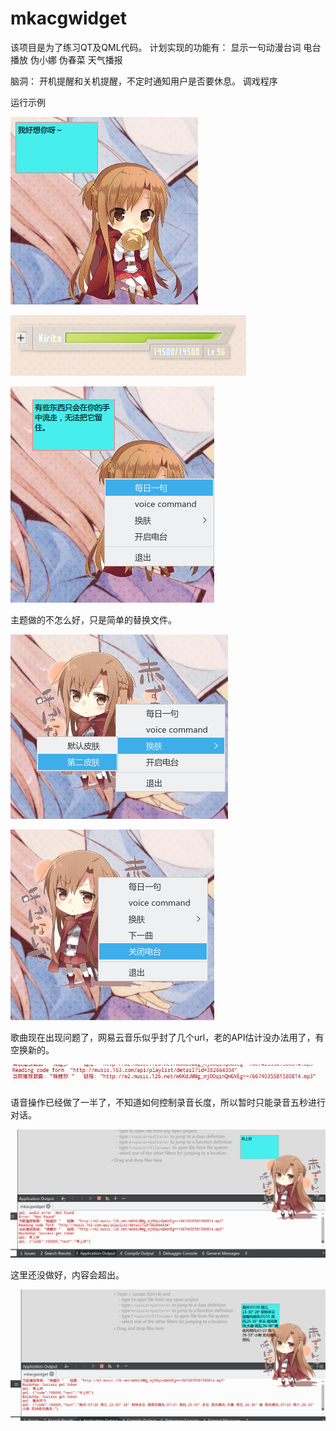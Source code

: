 # mkacgwidget
该项目是为了练习QT及QML代码。
计划实现的功能有：
    显示一句动漫台词
    电台播放
    伪小娜
    伪春菜
    天气播报

脑洞：
    开机提醒和关机提醒，不定时通知用户是否要休息。
    调戏程序

运行示例

![ys](Github_pic/1.png)

![ys](Github_pic/2.png)

![ys](Github_pic/3.png)

主题做的不怎么好，只是简单的替换文件。

![ys](Github_pic/4.png)

![ys](Github_pic/5.png)

歌曲现在出现问题了，网易云音乐似乎封了几个url，老的API估计没办法用了，有空换新的。

![ys](Github_pic/6.png)

语音操作已经做了一半了，不知道如何控制录音长度，所以暂时只能录音五秒进行对话。

![ys](Github_pic/7.png)

这里还没做好，内容会超出。

![ys](Github_pic/8.png)
